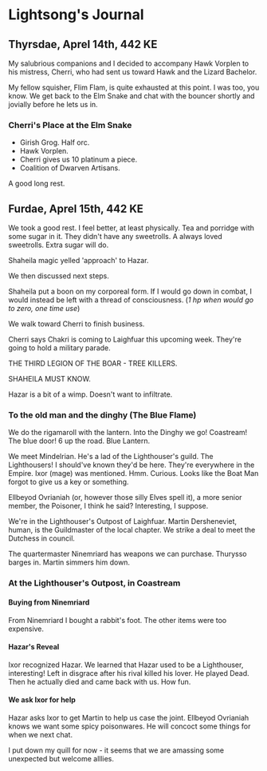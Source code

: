 # Lightsong's Journal

## Thyrsdae, Aprel 14th, 442 KE

My salubrious companions and I decided to accompany Hawk Vorplen to his 
mistress, Cherri, who had sent us toward Hawk and the Lizard Bachelor.

My fellow squisher, Flim Flam, is quite exhausted at this point. I was too, you know.
We get back to the Elm Snake and chat with the bouncer shortly and jovially before
he lets us in.

### Cherri's Place at the Elm Snake
- Girish Grog. Half orc.
- Hawk Vorplen.
- Cherri gives us 10 platinum a piece.
- Coalition of Dwarven Artisans.


A good long rest.

## Furdae, Aprel 15th, 442 KE

We took a good rest. I feel better, at least physically. 
Tea and porridge with some sugar in it. They didn't have any sweetrolls. 
A always loved sweetrolls. Extra sugar will do.

Shaheila magic yelled 'approach' to Hazar.

We then discussed next steps.

Shaheila put a boon on my corporeal form. If I would go down in combat, 
I would instead be left with a thread of consciousness. (_1 hp when would go to zero, one time use_)

We walk toward Cherri to finish business. 

Cherri says Chakri is coming to Laighfuar this upcoming week.
They're going to hold a military parade.

THE THIRD LEGION OF THE BOAR - TREE KILLERS.

SHAHEILA MUST KNOW.

Hazar is a bit of a wimp. Doesn't want to infiltrate.

### To the old man and the dinghy (The Blue Flame)

We do the rigamaroll with the lantern. Into the Dinghy we go!
Coastream! The blue door! 6 up the road. Blue Lantern.

We meet Mindelrian. He's a lad of the Lighthouser's guild.
The Lighthousers! I should've known they'd be here. They're everywhere in the Empire.
Ixor (mage) was mentioned. Hmm. Curious.
Looks like the Boat Man forgot to give us a key or something.

Ellbeyod Ovrianiah (or, however those silly Elves spell it), 
a more senior member, the Poisoner, I think he said? Interesting, I suppose.

We're in the Lighthouser's Outpost of Laighfuar.
Martin Dersheneviet, human, is the Guildmaster of the local chapter.
We strike a deal to meet the Dutchess in council.

The quartermaster Ninemriard has weapons we can purchase.
Thurysso barges in. Martin simmers him down.

### At the Lighthouser's Outpost, in Coastream

#### Buying from Ninemriard
From Ninemriard I bought a rabbit's foot. The other items were too expensive.

#### Hazar's Reveal
Ixor recognized Hazar. We learned that Hazar used to be a Lighthouser, interesting!
Left in disgrace after his rival killed his lover. He played Dead. 
Then he actually died and came back with us. How fun.

#### We ask Ixor for help
Hazar asks Ixor to get Martin to help us case the joint. 
Ellbeyod Ovrianiah knows we want some spicy poisonwares. 
He will concoct some things for when we next chat. 

I put down my quill for now - it seems that we are amassing some unexpected but welcome alllies.

